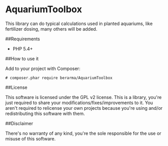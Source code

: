 # AquariumToolbox

This library can do typical calculations used in planted aquariums, like
fertilizer dosing, many others will be added.

##Requirements

  + PHP 5.4+

##How to use it

Add to your project with Composer:

```
# composer.phar require berarma/AquariumToolbox
```

##License

This software is licensed under the GPL v2 license. This is a library, you're
just required to share your modifications/fixes/improvements to it. You aren't
required to relicense your own projects because you're using and/or
redistributing this software with them.

##Disclaimer

There's no warranty of any kind, you're the sole responsible for the use or
misuse of this software.

